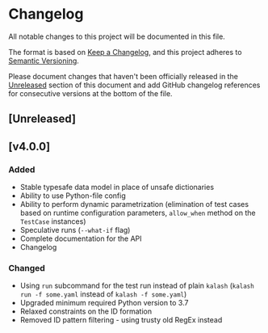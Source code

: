 # Changelog

All notable changes to this project will be documented in this file.

The format is based on [Keep a Changelog](https://keepachangelog.com/en/1.0.0/),
and this project adheres to [Semantic Versioning](https://semver.org/spec/v2.0.0.html).

Please document changes that haven't been officially released in the [Unreleased][unrl] section of this document and add GitHub changelog references for consecutive versions at the bottom of the file.

## [Unreleased]

[unrl]: #unreleased

## [v4.0.0]

### Added

- Stable typesafe data model in place of unsafe dictionaries
- Ability to use Python-file config
- Ability to perform dynamic parametrization (elimination of test cases based on runtime configuration parameters, `allow_when` method on the `TestCase` instances)
- Speculative runs (`--what-if` flag)
- Complete documentation for the API
- Changelog

### Changed

- Using `run` subcommand for the test run instead of plain `kalash` (`kalash run -f some.yaml` instead of `kalash -f some.yaml`)
- Upgraded minimum required Python version to 3.7
- Relaxed constraints on the ID formation
- Removed ID pattern filtering - using trusty old RegEx instead
